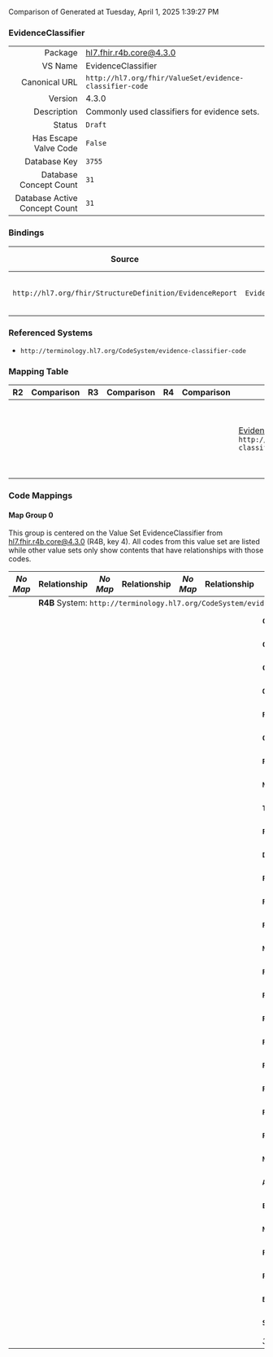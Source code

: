Comparison of 
Generated at Tuesday, April 1, 2025 1:39:27 PM

### EvidenceClassifier

|      |     |
| ---: | --- |
| Package | hl7.fhir.r4b.core@4.3.0 |
| VS Name | EvidenceClassifier |
| Canonical URL | `http://hl7.org/fhir/ValueSet/evidence-classifier-code` |
| Version | 4.3.0 |
| Description | Commonly used classifiers for evidence sets. |
| Status | `Draft` |
| Has Escape Valve Code | `False` |
| Database Key | `3755` |
| Database Concept Count | `31` |
| Database Active Concept Count | `31` |
### Bindings

| Source | Element | Binding | Strength | Element Short |
| ------ | ------- | ------- | -------- | ------------- |
| `http://hl7.org/fhir/StructureDefinition/EvidenceReport` | `EvidenceReport.section.entryClassifier` | `http://hl7.org/fhir/ValueSet/evidence-classifier-code` | `Extensible` | Extensible classifiers as content |

### Referenced Systems

* `http://terminology.hl7.org/CodeSystem/evidence-classifier-code`
### Mapping Table

| R2 | Comparison | R3 | Comparison | R4 | Comparison | R4B | Comparison | R5
| --- | --- | --- | --- | --- | --- | --- | --- | ---
| | | | | | | [EvidenceClassifier](/docs/R4B/ValueSets/EvidenceClassifier.md)<br/> `http://hl7.org/fhir/ValueSet/evidence-classifier-code\|4.3.0` | →→→→→→→<br/>``<br/>- DBKey: `886`<br/>- Reviewed: `n/a`<br/>- By: `n/a`<br/>→→→→→→→<hr/>←←←←←←←<br/>``<br/>- DBKey: `1147`<br/>- Reviewed: `n/a`<br/>- By: `n/a`<br/>←←←←←←←| [EvidenceClassifier](/docs/R5/ValueSets/EvidenceClassifier.md)<br/> `http://hl7.org/fhir/ValueSet/evidence-classifier-code\|5.0.0` 

### Code Mappings


#### Map Group 0

This group is centered on the Value Set EvidenceClassifier from hl7.fhir.r4b.core@4.3.0 (R4B, key 4).
All codes from this value set are listed while other value sets only show contents that have relationships with those codes.

| *No Map* | Relationship | *No Map* | Relationship | *No Map* | Relationship | R4B EvidenceClassifier| Relationship | [R5 EvidenceClassifier](/docs/R5/ValueSets/EvidenceClassifier.md)
| --- | --- | --- | --- | --- | --- | --- | --- | ---
| <td colspan="8">**R4B** System: `http://terminology.hl7.org/CodeSystem/evidence-classifier-code`
| | | | | | | **`COVID19Specific`**| _Equivalent_ <br/>(8241/10546)| `COVID19Specific`
| | | | | | | **`COVID19Relevant`**| _Equivalent_ <br/>(8244/10549)| `COVID19Relevant`
| | | | | | | **`COVID19HumanResearch`**| _Equivalent_ <br/>(8236/10541)| `COVID19HumanResearch`
| | | | | | | **`OriginalResearch`**| _Equivalent_ <br/>(8219/10524)| `OriginalResearch`
| | | | | | | **`ResearchSynthesis`**| _Equivalent_ <br/>(8239/10544)| `ResearchSynthesis`
| | | | | | | **`Guideline`**| _Equivalent_ <br/>(8234/10539)| `Guideline`
| | | | | | | **`ResearchProtocol`**| _Equivalent_ <br/>(8237/10542)| `ResearchProtocol`
| | | | | | | **`NotResearchNotGuideline`**| _Equivalent_ <br/>(8233/10538)| `NotResearchNotGuideline`
| | | | | | | **`Treatment`**| _Equivalent_ <br/>(8243/10548)| `Treatment`
| | | | | | | **`PreventionAndControl`**| _Equivalent_ <br/>(8235/10540)| `PreventionAndControl`
| | | | | | | **`Diagnosis`**| _Equivalent_ <br/>(8230/10535)| `Diagnosis`
| | | | | | | **`PrognosisPrediction`**| _Equivalent_ <br/>(8224/10529)| `PrognosisPrediction`
| | | | | | | **`RatedAsYes`**| _Equivalent_ <br/>(8227/10532)| `RatedAsYes`
| | | | | | | **`RatedAsNo`**| _Equivalent_ <br/>(8231/10536)| `RatedAsNo`
| | | | | | | **`NotAssessed`**| _Equivalent_ <br/>(8242/10547)| `NotAssessed`
| | | | | | | **`RatedAsRCT`**| _Equivalent_ <br/>(8225/10530)| `RatedAsRCT`
| | | | | | | **`RatedAsControlledTrial`**| _Equivalent_ <br/>(8238/10543)| `RatedAsControlledTrial`
| | | | | | | **`RatedAsComparativeCohort`**| _Equivalent_ <br/>(8240/10545)| `RatedAsComparativeCohort`
| | | | | | | **`RatedAsCaseControl`**| _Equivalent_ <br/>(8232/10537)| `RatedAsCaseControl`
| | | | | | | **`RatedAsUncontrolledSeries`**| _Equivalent_ <br/>(8222/10527)| `RatedAsUncontrolledSeries`
| | | | | | | **`RatedAsMixedMethods`**| _Equivalent_ <br/>(8220/10525)| `RatedAsMixedMethods`
| | | | | | | **`RatedAsOther`**| _Equivalent_ <br/>(8246/10551)| `RatedAsOther`
| | | | | | | **`RiskOfBias`**| _Equivalent_ <br/>(8247/10552)| `RiskOfBias`
| | | | | | | **`NoBlinding`**| _Equivalent_ <br/>(8223/10528)| `NoBlinding`
| | | | | | | **`AllocConcealNotStated`**| _Equivalent_ <br/>(8249/10554)| `AllocConcealNotStated`
| | | | | | | **`EarlyTrialTermination`**| _Equivalent_ <br/>(8221/10526)| `EarlyTrialTermination`
| | | | | | | **`NoITT`**| _Equivalent_ <br/>(8245/10550)| `NoITT`
| | | | | | | **`Preprint`**| _Equivalent_ <br/>(8228/10533)| `Preprint`
| | | | | | | **`PreliminaryAnalysis`**| _Equivalent_ <br/>(8226/10531)| `PreliminaryAnalysis`
| | | | | | | **`BaselineImbalance`**| _Equivalent_ <br/>(8248/10553)| `BaselineImbalance`
| | | | | | | **`SubgroupAnalysis`**| _Equivalent_ <br/>(8229/10534)| `SubgroupAnalysis`
| | | | | | | *31 of 31 codes used* | | *31 of 31 codes used* 

